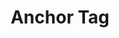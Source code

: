---
title:  Anchor Tag
description: "Introduction to Anchor Tag"
hide_table_of_contents: true
sidebar_position: 9
---
